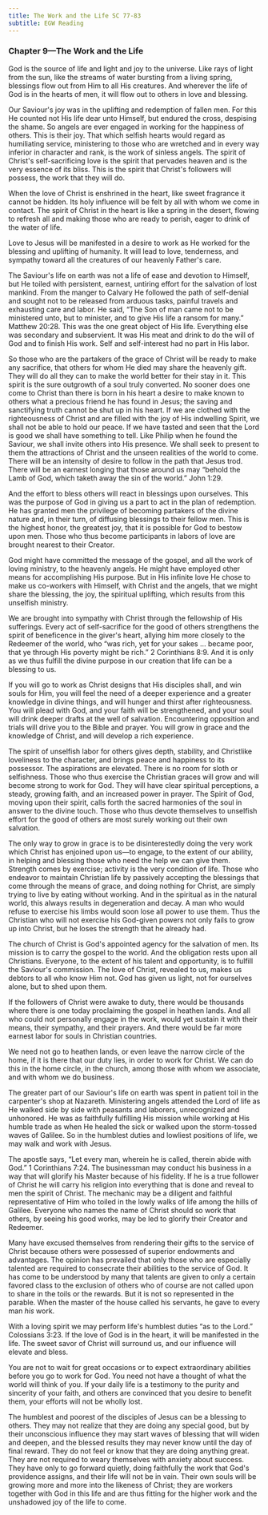 ```yaml
---
title: The Work and the Life SC 77-83
subtitle: EGW Reading
---
```


### Chapter 9—The Work and the Life

God is the source of life and light and joy to the universe. Like rays of light from the sun, like the streams of water bursting from a living spring, blessings flow out from Him to all His creatures. And wherever the life of God is in the hearts of men, it will flow out to others in love and blessing.

Our Saviour's joy was in the uplifting and redemption of fallen men. For this He counted not His life dear unto Himself, but endured the cross, despising the shame. So angels are ever engaged in working for the happiness of others. This is their joy. That which selfish hearts would regard as humiliating service, ministering to those who are wretched and in every way inferior in character and rank, is the work of sinless angels. The spirit of Christ's self-sacrificing love is the spirit that pervades heaven and is the very essence of its bliss. This is the spirit that Christ's followers will possess, the work that they will do.

When the love of Christ is enshrined in the heart, like sweet fragrance it cannot be hidden. Its holy influence will be felt by all with whom we come in contact. The spirit of Christ in the heart is like a spring in the desert, flowing to refresh all and making those who are ready to perish, eager to drink of the water of life.

Love to Jesus will be manifested in a desire to work as He worked for the blessing and uplifting of humanity. It will lead to love, tenderness, and sympathy toward all the creatures of our heavenly Father's care.

The Saviour's life on earth was not a life of ease and devotion to Himself, but He toiled with persistent, earnest, untiring effort for the salvation of lost mankind. From the manger to Calvary He followed the path of self-denial and sought not to be released from arduous tasks, painful travels and exhausting care and labor. He said, “The Son of man came not to be ministered unto, but to minister, and to give His life a ransom for many.” Matthew 20:28. This was the one great object of His life. Everything else was secondary and subservient. It was His meat and drink to do the will of God and to finish His work. Self and self-interest had no part in His labor.

So those who are the partakers of the grace of Christ will be ready to make any sacrifice, that others for whom He died may share the heavenly gift. They will do all they can to make the world better for their stay in it. This spirit is the sure outgrowth of a soul truly converted. No sooner does one come to Christ than there is born in his heart a desire to make known to others what a precious friend he has found in Jesus; the saving and sanctifying truth cannot be shut up in his heart. If we are clothed with the righteousness of Christ and are filled with the joy of His indwelling Spirit, we shall not be able to hold our peace. If we have tasted and seen that the Lord is good we shall have something to tell. Like Philip when he found the Saviour, we shall invite others into His presence. We shall seek to present to them the attractions of Christ and the unseen realities of the world to come. There will be an intensity of desire to follow in the path that Jesus trod. There will be an earnest longing that those around us may “behold the Lamb of God, which taketh away the sin of the world.” John 1:29.

And the effort to bless others will react in blessings upon ourselves. This was the purpose of God in giving us a part to act in the plan of redemption. He has granted men the privilege of becoming partakers of the divine nature and, in their turn, of diffusing blessings to their fellow men. This is the highest honor, the greatest joy, that it is possible for God to bestow upon men. Those who thus become participants in labors of love are brought nearest to their Creator.

God might have committed the message of the gospel, and all the work of loving ministry, to the heavenly angels. He might have employed other means for accomplishing His purpose. But in His infinite love He chose to make us co-workers with Himself, with Christ and the angels, that we might share the blessing, the joy, the spiritual uplifting, which results from this unselfish ministry.

We are brought into sympathy with Christ through the fellowship of His sufferings. Every act of self-sacrifice for the good of others strengthens the spirit of beneficence in the giver's heart, allying him more closely to the Redeemer of the world, who “was rich, yet for your sakes ... became poor, that ye through His poverty might be rich.” 2 Corinthians 8:9. And it is only as we thus fulfill the divine purpose in our creation that life can be a blessing to us.

If you will go to work as Christ designs that His disciples shall, and win souls for Him, you will feel the need of a deeper experience and a greater knowledge in divine things, and will hunger and thirst after righteousness. You will plead with God, and your faith will be strengthened, and your soul will drink deeper drafts at the well of salvation. Encountering opposition and trials will drive you to the Bible and prayer. You will grow in grace and the knowledge of Christ, and will develop a rich experience.

The spirit of unselfish labor for others gives depth, stability, and Christlike loveliness to the character, and brings peace and happiness to its possessor. The aspirations are elevated. There is no room for sloth or selfishness. Those who thus exercise the Christian graces will grow and will become strong to work for God. They will have clear spiritual perceptions, a steady, growing faith, and an increased power in prayer. The Spirit of God, moving upon their spirit, calls forth the sacred harmonies of the soul in answer to the divine touch. Those who thus devote themselves to unselfish effort for the good of others are most surely working out their own salvation.

The only way to grow in grace is to be disinterestedly doing the very work which Christ has enjoined upon us—to engage, to the extent of our ability, in helping and blessing those who need the help we can give them. Strength comes by exercise; activity is the very condition of life. Those who endeavor to maintain Christian life by passively accepting the blessings that come through the means of grace, and doing nothing for Christ, are simply trying to live by eating without working. And in the spiritual as in the natural world, this always results in degeneration and decay. A man who would refuse to exercise his limbs would soon lose all power to use them. Thus the Christian who will not exercise his God-given powers not only fails to grow up into Christ, but he loses the strength that he already had.

The church of Christ is God's appointed agency for the salvation of men. Its mission is to carry the gospel to the world. And the obligation rests upon all Christians. Everyone, to the extent of his talent and opportunity, is to fulfill the Saviour's commission. The love of Christ, revealed to us, makes us debtors to all who know Him not. God has given us light, not for ourselves alone, but to shed upon them.

If the followers of Christ were awake to duty, there would be thousands where there is one today proclaiming the gospel in heathen lands. And all who could not personally engage in the work, would yet sustain it with their means, their sympathy, and their prayers. And there would be far more earnest labor for souls in Christian countries.

We need not go to heathen lands, or even leave the narrow circle of the home, if it is there that our duty lies, in order to work for Christ. We can do this in the home circle, in the church, among those with whom we associate, and with whom we do business.

The greater part of our Saviour's life on earth was spent in patient toil in the carpenter's shop at Nazareth. Ministering angels attended the Lord of life as He walked side by side with peasants and laborers, unrecognized and unhonored. He was as faithfully fulfilling His mission while working at His humble trade as when He healed the sick or walked upon the storm-tossed waves of Galilee. So in the humblest duties and lowliest positions of life, we may walk and work with Jesus.

The apostle says, “Let every man, wherein he is called, therein abide with God.” 1 Corinthians 7:24. The businessman may conduct his business in a way that will glorify his Master because of his fidelity. If he is a true follower of Christ he will carry his religion into everything that is done and reveal to men the spirit of Christ. The mechanic may be a diligent and faithful representative of Him who toiled in the lowly walks of life among the hills of Galilee. Everyone who names the name of Christ should so work that others, by seeing his good works, may be led to glorify their Creator and Redeemer.

Many have excused themselves from rendering their gifts to the service of Christ because others were possessed of superior endowments and advantages. The opinion has prevailed that only those who are especially talented are required to consecrate their abilities to the service of God. It has come to be understood by many that talents are given to only a certain favored class to the exclusion of others who of course are not called upon to share in the toils or the rewards. But it is not so represented in the parable. When the master of the house called his servants, he gave to every man _his_ work.

With a loving spirit we may perform life's humblest duties “as to the Lord.” Colossians 3:23. If the love of God is in the heart, it will be manifested in the life. The sweet savor of Christ will surround us, and our influence will elevate and bless.

You are not to wait for great occasions or to expect extraordinary abilities before you go to work for God. You need not have a thought of what the world will think of you. If your daily life is a testimony to the purity and sincerity of your faith, and others are convinced that you desire to benefit them, your efforts will not be wholly lost.

The humblest and poorest of the disciples of Jesus can be a blessing to others. They may not realize that they are doing any special good, but by their unconscious influence they may start waves of blessing that will widen and deepen, and the blessed results they may never know until the day of final reward. They do not feel or know that they are doing anything great. They are not required to weary themselves with anxiety about success. They have only to go forward quietly, doing faithfully the work that God's providence assigns, and their life will not be in vain. Their own souls will be growing more and more into the likeness of Christ; they are workers together with God in this life and are thus fitting for the higher work and the unshadowed joy of the life to come.